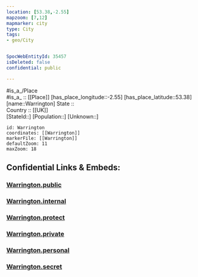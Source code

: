 ```yaml
---
location: [53.38,-2.55] 
mapzoom: [7,12] 
mapmarker: city 
type: City
tags:
- geo/City


SpocWebEntityId: 35457
isDeleted: false
confidential: public

---
```

#is_a_/Place  
#is_a_ :: [[Place]] 
[has_place_longitude::-2.55] 
[has_place_latitude::53.38] 
[name::Warrington] 
State ::  
Country :: [[UK]]  
[StateId::] 
[Population::] 
[Unknown::] 


```leaflet
id: Warrington
coordinates: [[Warrington]] 
markerFile: [[Warrington]] 
defaultZoom: 11 
maxZoom: 18
```


## Confidential Links & Embeds: 

### [Warrington.public](/_public/\Earth\Continent\Europe\Europe~North\UK\England\Regions~England\North_West_England\Warrington,County\cities~WarringtonWarrington.public.md) 

### [Warrington.internal](/_internal/\Earth\Continent\Europe\Europe~North\UK\England\Regions~England\North_West_England\Warrington,County\cities~WarringtonWarrington.internal.md) 

### [Warrington.protect](/_protect/\Earth\Continent\Europe\Europe~North\UK\England\Regions~England\North_West_England\Warrington,County\cities~WarringtonWarrington.protect.md) 

### [Warrington.private](/_private/\Earth\Continent\Europe\Europe~North\UK\England\Regions~England\North_West_England\Warrington,County\cities~WarringtonWarrington.private.md) 

### [Warrington.personal](/_personal/\Earth\Continent\Europe\Europe~North\UK\England\Regions~England\North_West_England\Warrington,County\cities~WarringtonWarrington.personal.md) 

### [Warrington.secret](/_secret/\Earth\Continent\Europe\Europe~North\UK\England\Regions~England\North_West_England\Warrington,County\cities~WarringtonWarrington.secret.md)

